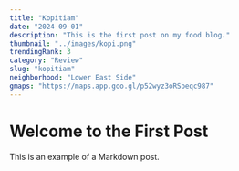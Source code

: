 ```yaml
---
title: "Kopitiam"
date: "2024-09-01"
description: "This is the first post on my food blog."
thumbnail: "../images/kopi.png"
trendingRank: 3
category: "Review"
slug: "kopitiam"
neighborhood: "Lower East Side"
gmaps: "https://maps.app.goo.gl/p52wyz3oRSbeqc987"
---
```


# Welcome to the First Post

This is an example of a Markdown post.
